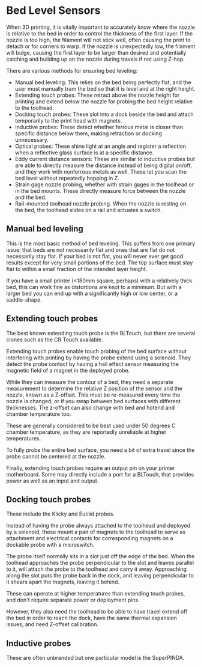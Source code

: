 # Bed Level Sensors

When 3D printing, it is vitally important to accurately know where the nozzle is relative to the bed in order to control the thickness of the first layer.
If the nozzle is too high, the filament will not stick well, often causing the print to detach or for corners to warp.
If the nozzle is unexpectedly low, the filament will bulge, causing the first layer to be larger than desired and potentially catching and building up on the nozzle during travels if not using Z-hop.

There are various methods for ensuring bed leveling:

* Manual bed leveling: This relies on the bed being perfectly flat, and the user must manually tram the bed so that it is level and at the right height.
* Extending touch probes: These retract above the nozzle height for printing and extend below the nozzle for probing the bed height relative to the toolhead.
* Docking touch probes: These slot into a dock beside the bed and attach temporarily to the print head with magnets.
* Inductive probes: These detect whether ferrous metal is closer than specific distance below them, making retraction or docking unnecessary.
* Optical probes: These shine light at an angle and register a reflection when a reflective glass surface is at a specific distance.
* Eddy current distance sensors: These are similar to inductive probes but are able to directly measure the distance instead of being digital on/off, and they work with nonferrous metals as well. These let you scan the bed level without repeatedly hopping in Z.
* Strain gage nozzle probing, whether with strain gages in the toolhead or in the bed mounts. These directly measure force between the nozzle and the bed.
* Rail-mounted toolhead nozzle probing. When the nozzle is resting on the bed, the toolhead slides on a rail and actuates a switch.

## Manual bed leveling

This is the most basic method of bed leveling.
This suffers from one primary issue: that beds are not necessarily flat and ones that are flat do not necessarily stay flat.
If your bed is not flat, you will never ever get good results except for very small portions of the bed.
The top surface must stay flat to within a small fraction of the intended layer height.

If you have a small printer (<180mm square, perhaps) with a relatively thick bed, this can work fine as distortions are kept to a minimum.
But with a larger bed you can end up with a significantly high or low center, or a saddle-shape.

## Extending touch probes

The best known extending touch probe is the BLTouch, but there are several clones such as the CR Touch available.

Extending touch probes enable touch probing of the bed surface without interfering with printing by having the probe extend using a solenoid.
They detect the probe contact by having a hall effect sensor measuring the magnetic field of a magnet in the deployed probe.

While they can measure the contour of a bed, they need a separate measurement to determine the relative Z position of the sensor and the nozzle, known as a Z-offset.
This must be re-measured every time the nozzle is changed, or if you swap between bed surfaces with different thicknesses.
The z-offset can also change with bed and hotend and chamber temperature too.

These are generally considered to be best used under 50 degrees C chamber temperature, as they are reportedly unreliable at higher temperatures.

To fully probe the entire bed surface, you need a bit of extra travel since the probe cannot be centered at the nozzle.

Finally, extending touch probes require an output pin on your printer motherboard.
Some may directly include a port for a BLTouch, that provides power as well as an input and output.

## Docking touch probes

These include the Klicky and Euclid probes.

Instead of having the probe always attached to the toolhead and deployed by a solenoid, these mount a pair of magnets to the toolhead to serve as attachment and electrical contacts for corresponding magnets on a dockable probe with a microswitch.

The probe itself normally sits in a slot just off the edge of the bed.
When the toolhead approaches the probe perpendicular to the slot and leaves parallel to it, will attach the probe to the toolhead and carry it away.
Approaching along the slot puts the probe back in the dock, and leaving perpendicular to it shears apart the magnets, leaving it behind.

These can operate at higher temperatures than extending touch probes, and don't require separate power or deployment pins.

However, they also need the toolhead to be able to have travel extend off the bed in order to reach the dock, have the same thermal expansion issues, and need Z-offset calibration.

## Inductive probes

These are often unbranded but one particular model is the SuperPINDA.


